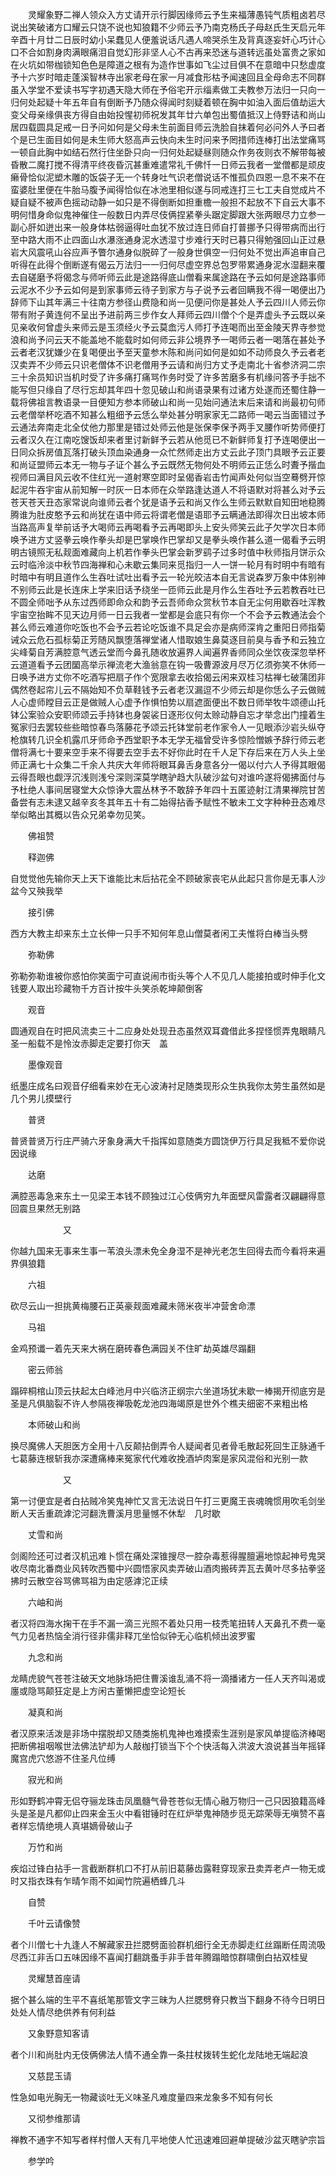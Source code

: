 <!-- { "loadSidebar": true } -->
　　灵耀象野二禅人领众入方丈请开示行脚因缘师云予生来福薄愚钝气质粗卤若尽说出笑破诸方口耀云只饶不说也知狼籍不少师云予乃南克杨氏子母赵氏生天启元年辛酉十月廿二日辰时幼小呆蠢见人便羞说话凡遇人啼哭杀生及背真逐妄奸心巧计心口不合如割身肉满眼痛泪自觉幻形非坚人心不古再来恐迷与道转远虽处富贵之家如在火坑如带枷锁知色色是障道之根有为造作世事如飞尘过目俱不在意暗中只愁虚度予十六岁时暗走蓬溪智林寺出家老母在家一月减食形枯予闻速回且全母命志不同群虽入学堂不爱读书写字初遇天隐大师在予俗宅开示缁素做工夫教参万法归一只向一归何处起疑十年五年自有倒断予乃随众得闻时刻疑着顿在胸中如油入面后值劫运大变父母亲缘俱丧方得自由始投惺初师祝发其年廿六单包出蜀值抵汉上侍野诘和尚山居四载圆具足戒一日予问如何是父母未生前面目师云洗脸自抹着何必问外人予曰者个是已生面目如何是未生师大怒高声云快向未生时问来予罔措师连棒打出法堂痛骂一顿自此胸中如结石然行住坐卧只向一归何处起疑昼则随众作务夜则衣不解带每被昏散二魔打搅不得清平终夜昏沉甚重难遣常礼千佛忏一日师云我者一堂僧都是顽皮癞骨恰似泥塑木雕的饭袋子无一个转身吐气识老僧说话不惟孤负四恩一息不来不在蛮婆肚里便在牛胎马腹予闻得恰似在冰池里相似遂与同戒连打三七工夫自觉成片不疑自疑不被声色摇动动静一如只是不得倒断如担重檐一般担不起放不下自云大事不明何惜身命似鬼神催住一般数日内弄尽伎俩捏紧拳头踞定脚跟大张两眼尽力立参一副心肝如迸出来一般身体枯弱逼得吐血犹不放过连日师自打普挪予只得带病而出行至中路大雨不止四面山水瀑涨通身泥水透湿寸步难行天时已暮只得勉强回山正过悬岩大风震吼山谷应声予瞥尔通身似脱碎了一般身世俱空一归何处不觉出声追审自己听得在此得个倒断遂有偈云万法归一一归何尽虚空界总包罗带累通身泥水湿翻来覆去自磋磨予将偈念与师听师云此是途路得底山僧看来属途路在予云如何是途路事师云泥水不少予云如何是到家事师云待子到家方与子说予云者回瞒我不得一喝便出乃辞师下山其年满三十往南方参径山费隐和尚一见便问你是甚处人予云四川人师云你带有附子黄连何不呈出予进前两三步作女人拜师云四川僧个个是弄虚头予云既以亲见亲收何曾虚头来师云是玉须经火予云莫嵞污人师打予连喝而出至金陵天界寺参觉浪和尚予问云天不能盖地不能载时如何师云非公境界予一喝师云者一喝落在甚处予云者老汉犹嫌少在复喝便出予至天童参木陈和尚问如何是如如不动师良久予云者老汉卖弄不少师云只识老僧体不识老僧用予云请和尚归方丈予走南北十省参济洞二宗三十余员知识当机时受了许多痛打痛骂作务时受了许多苦磨多有机缘问答予手拙不能写但只缘自了尽行忘却其年四十忽见破山和尚语录果有过诸方处遂而还蜀住静一载将佛祖言教语录一目便知方参本师破山和尚一见始问通法末后来请和尚最初句师云老僧举杯吃酒不知甚么粗细予云恁么举处甚分明家家无二路师一喝云当面错过予云通法奔南走北全仗他力那里是错过处师云他是张保李保予两手叉腰作听势师便打云者汉久在江南吃馊饭却来者里讨新鲜予云若从他觅已不新鲜师复打予连喝便出一日同众拆房值瓦落打破头顶血染通身一众忙然师走出方丈云此子顶门具眼予云正要和尚证盟师云本无一物与子证个甚么予云既然无物何处不明师云正恁么时聻予揩血视师曰满目风云收不住红光一道射寒空即时呈偈香岩击竹闻声处何似当空蓦劈开惊起泥牛吞宇宙从前知解一时灰一日本师在众举路逢达道人不将语默对将甚么对予云苍天苍天丑态家常说向谁师云者个犹是语予云和尚又作么生师云默默自知田地稳腾腾谁为肚皮憨予云和尚犹在语中师云将谓老僧是语耶予云瞒通法即得次日出坡本师当路高声复举前话予大喝师云再喝看予云再喝即头上安头师笑云此子欠学次日本师唤予进方丈竖拳云唤作拳头却是巴掌唤作巴掌却又是拳头唤作甚么道一偈看予云明明古镜照无私觌面难藏向上机若作拳头巴掌会新罗鹞子过多时值中秋师指月饼示众云时临泠淡中秋节四海禅和心未歇云集同来觅指归一人一饼一轮月有时明中有暗有时暗中有明且道作么生吞吐试吐出看予云一轮光皎洁本自无言说森罗万象中体别神不别师云此是长连床上学来旧话予绕坐一匝师云此是月作么生吞吐予云若教吞吐已不圆全师咄予从东过西师即命众和韵予云吾师命众赏秋节本自无尘何用歇吞吐浑教宇宙空抬眸不见天边月师一日云我者一堂都是会底只有你一个不会予云教通法会个甚么师云难道你吃饭也不会予云若论吃饭谁不具足会亦是病师深肯之重阳日师指菊诫众云危石孤标菊正芳随风飘堕落禅堂诸人惜取娘生鼻莫逐目前臭与香予和云独立尖峰菊自芳满腔意气透云堂而今鼻孔随收放遍界人闻遍界香师同众坐饮夜深忽举杯云道道看予云团圞高举示禅流老大渔翁意在钩一吸曹源波月尽万亿须弥笑不休师一日唤予进方丈你不吃酒写把扇子作个宽限拿去收拾偈云闲来双桂习枯禅七破蒲团非偶然卷起帘儿云不隔始知不负草鞋钱予云者老汉漏逗不少师云却是你恁么子云做贼人心虚师瞠目云正是做贼人心虚予作惧怕势以扇遮面便出不数日师举牧牛颂德山托钵公案验众安职师颂云手持钵也身袈裟日逐形仪何太赊动静自忘才举念出门撞着生冤家归去罢较些些暗惊春鸟落藤花予颂云托钵堂前老作家令人一见眼添沙岩头纵夺枪旗转几识全机露爪牙师命予西堂职予本无学无福曾受许多惊险憎嫉予辞行师云老僧将满七十要来空手来不得要去空手去不好你此时在千人足下存后来在万人头上坐师正满七十众集二千余人共庆大年师将眼耳鼻舌身意各分一偈以付六人予得其眼偈云得吾眼也觑浮沉浅则浅兮深则深莫学瞎驴趋大队破沙盆句对谁吟遂将偈拂面付与予杜绝人事间居寝堂大众惊诤大震丛林予不敢辞予年四十五匿迹射江清果禅院甘苦备尝有志未逮又越辛亥冬其年五十有二始得拈香予赋性不敏未工文字种种丑态难尽举似略出其概以告众兄弟幸勿见笑。

　　佛祖赞

　　释迦佛

自觉觉他先输你天上天下谁能比末后拈花全不顾破家丧宅从此起只言你是无事人沙盆今又殃我举

　　接引佛

西方大教主却来东土立长伸一只手不知何年息山僧莫者闲工夫惟将白棒当头劈

　　弥勒佛

弥勒弥勒谁被你惑怕你笑面宁可直说闹市街头等个人不见几人能接拍或时伸手化文钱要人取出珍藏物千方百计按牛头笑杀乾坤颠倒客

　　观音

圆通观自在时把风流卖三十二应身处处现丑态虽然双耳聋借此多捏怪惯弄鬼眼睛凡圣一船载不是怜汝赤脚走定要打你天　盖

　　墨像观音

纸墨庄成名曰观音仔细看来妙在无心波涛衬足随类现形众生执我你太劳生虽然如是几个男儿摸壁行

　　普贤

普贤普贤万行庄严骑六牙象身满大千指挥如意随类方圆饶伊万行具足我秪不爱你说因说缘

　　达磨

满腔恶毒急来东土一见梁王本钱不顾独过江心伎俩穷九年面壁风雷露者汉翩翩得意回震旦果然无别路

　　　　　　又

你越九国来无事来生事一苇浪头漂未免全身湿不是神光老怎生回得去而今看将来遍界俱狼籍

　　六祖

砍尽云山一担挑黄梅腰石正英豪觌面难藏未筛米夜半冲营舍命漂

　　马祖

金鸡预谶一着先天来大祸在磨砖春色满园关不住旷劫英雄尽蹋翻

　　密云师翁

蹋碎桐棺山顶云扶起太白峰池月中兴临济正纲宗六坐道场犹未歇一棒揭开彻底穷是圣是凡俱脑裂不许人参隔夜禅吸乾龙池四海竭原是世外个樵夫细密不来粗出格

　　本师破山和尚

换尽魔佛人天胆医方全用十八反颠拈倒弄令人疑闻者见者骨毛散起死回生正脉通千七葛藤连根斩我亦深遭痛棒来冤家代代难收挽酒垆肉案是家风混俗和光别一款

　　　　　　又

第一讨便宜是者白拈贼冷笑鬼神忙又言无法说日午打三更魔王丧魂魄惯用吹毛剑坐断人天舌重疏滹沱河翻洗曹溪月思量憾不休犁　几时歇

　　丈雪和尚

剑阁险还可过者汉机迅难卜惯在痛处深锥搜尽一腔杂毒惹得腥膻遍地惊起神号鬼哭收尽南北番商业风转吹西蜀中兴圆悟家风卖弄破山酒肉搬砖弄瓦去黄叶尽多拈拳竖拂时云散空谷骂佛骂祖为由定感滹沱正续

　　六岫和尚

者汉将四海水掬干在手不漏一滴三光照不着处只用一枝秃笔扭转人天鼻孔不费一毫气力见者热恼全消行径非儒非释兀坐恰似钟无心临机倾出波罗蜜

　　九念和尚

龙睛虎貌气苍苍注破天文地脉场把住曹溪谁乱涌不将一滴播诸方一任人天齐叫渴或廛或隐骂颠狂定是上方闲古董懒把虚空论短长

　　凝真和尚

者汉原来活泼是非场中摆脱却又随类施机鬼神也难摸索生涯别是家风单提临济棒喝把断佛祖咽喉世法佛法铲却为人敲枷打锁当下个个快活每入洪波大浪说甚当年摇铎魔宫虎穴悠游不住圣凡位缚

　　寂光和尚

形如野鹤冲霄无侣夺骊龙珠击凤凰髓气骨苍苍似无情心融万物归一己只因狼籍高峰头是圣是凡都仰止四来金玉火中看钳锤时在红炉举鬼神随步觅无踪荣辱无嗔赞不喜者样忘情绝境人真堪嫡骨破山子

　　万竹和尚

疾焰过锋白拈手一言截断群机口不打从前旧葛藤齿露鞋穿现家丑卖弄老卢一物无或时又指衣珠有乍晴乍雨不如闻竹院遍栖蜂几斗

　　自赞

　　千叶云请像赞

者个川僧七十九逢人不解藏家丑拦腮劈面验群机细行全无赤脚走红丝蹋断任周流吸尽西江非舌口五味因缘不喜闻打翻跳蚤手非手昔年腾蹋暗惊群啸倒白拈双桂叟

　　灵耀慧首座请

据个甚么端的生平不喜纸笔那管文字三昧为人拦腮劈脊只教当下翻身不待今日明日处处人情尽绝供养有何利益

　　又象野意知客请

者个川和尚肚内无伎俩佛法人情不通全靠一条拄杖拨转生蛇化龙陆地无端起浪

　　又慈昆玉请

性急如电光胸无一物藏谈吐无义味圣凡难度量四来龙象多不知有何长

　　又彻参维那请

禅教不通字不知写者样村僧人天有几平地使人忙迅速难回避单提破沙盆灭瞎驴宗旨

　　参学吟

